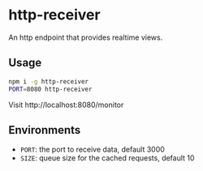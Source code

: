 # http-receiver

An http endpoint that provides realtime views.

## Usage

```bash
npm i -g http-receiver
PORT=8080 http-receiver
```

Visit http://localhost:8080/monitor

## Environments

* `PORT`: the port to receive data, default 3000
* `SIZE`: queue size for the cached requests, default 10
